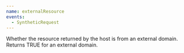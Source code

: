 ```yaml
---
name: externalResource
events:
  - SyntheticRequest
---
```


Whether the resource returned by the host is from an external domain. Returns TRUE for an external domain.
